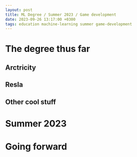 ```yaml
---
layout: post
title: ML Degree / Summer 2023 / Game development
date: 2023-09-26 13:17:00 +0300
tags: education machine-learning summer game-development
---
```


# The degree thus far
## Arctricity

## Resla

## Other cool stuff
# Summer 2023
# Going forward
